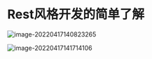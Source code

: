 # Rest风格开发的简单了解

![image-20220417140823265](F:\GithubCode\studyNotes\assets\img\后端\JAVA\20220417140823265.png)

![image-20220417141714106](F:\GithubCode\studyNotes\assets\img\后端\JAVA\20220417141714106.png)
